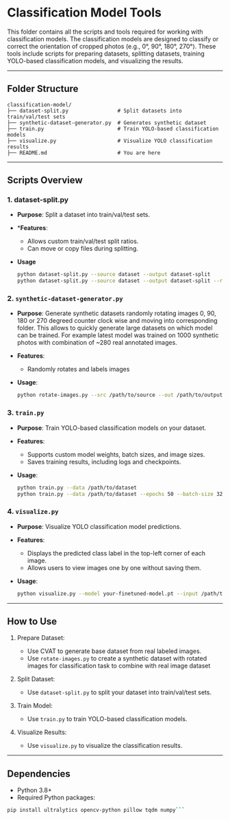 # Classification Model Tools

This folder contains all the scripts and tools required for working with classification models. The classification models are designed to classify or correct the orientation of cropped photos (e.g., 0°, 90°, 180°, 270°). These tools include scripts for preparing datasets, splitting datasets, training YOLO-based classification models, and visualizing the results.

---

## **Folder Structure**
```
classification-model/
├── dataset-split.py                # Split datasets into train/val/test sets
├── synthetic-dataset-generator.py  # Generates synthetic dataset
├── train.py                        # Train YOLO-based classification models
├── visualize.py                    # Visualize YOLO classification results
├── README.md                       # You are here
```

---

## **Scripts Overview**

### 1. dataset-split.py
- **Purpose**: Split a dataset into train/val/test sets.

- ***Features**:
    - Allows custom train/val/test split ratios.
    - Can move or copy files during splitting.

- **Usage**
    ```bash
    python dataset-split.py --source dataset --output dataset-split
    python dataset-split.py --source dataset --output dataset-split --ratios 0.8 0.1 0.1
    ```

### 2. **`synthetic-dataset-generator.py`**
- **Purpose**: Generate synthetic datasets randomly rotating images 0, 90, 180 or 270 degreed counter clock wise and moving into corresponding folder. This allows to quickly generate large datasets on which model can be trained. For example latest model was trained on 1000 synthetic photos with combination of ~280 real annotated images.

- **Features**:
  - Randomly rotates and labels images

- **Usage**:
  ```bash
  python rotate-images.py --src /path/to/source --out /path/to/output
  ````

### 3. **`train.py`**
- **Purpose**: Train YOLO-based classification models on your dataset.

- **Features**:
    - Supports custom model weights, batch sizes, and image sizes.
    - Saves training results, including logs and checkpoints.

- **Usage**:
  ```bash
  python train.py --data /path/to/dataset
  python train.py --data /path/to/dataset --epochs 50 --batch-size 32 --img-size 224
  ````

### 4. **`visualize.py`**
- **Purpose**: Visualize YOLO classification model predictions.

- **Features**:
    - Displays the predicted class label in the top-left corner of each image.
    - Allows users to view images one by one without saving them.

- **Usage**:
  ```bash
  python visualize.py --model your-finetuned-model.pt --input /path/to/input
  ````

---

## **How to Use**

1. Prepare Dataset:
    - Use CVAT to generate base dataset from real labeled images.
    - Use `rotate-images.py` to create a synthetic dataset with rotated images for classification task to combine with real image dataset
    
2. Split Dataset:
    - Use `dataset-split.py` to split your dataset into train/val/test sets.

3. Train Model:
    - Use `train.py` to train YOLO-based classification models.

4. Visualize Results:
    - Use `visualize.py` to visualize the classification results.

---

## **Dependencies**
- Python 3.8+
- Required Python packages:
```bash 
pip install ultralytics opencv-python pillow tqdm numpy```